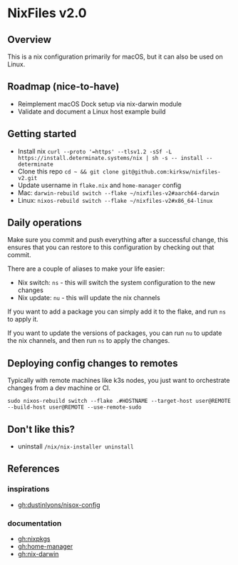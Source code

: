 # NixFiles v2.0

## Overview

This is a nix configuration primarily for macOS, but it can also be used on Linux.

## Roadmap (nice-to-have)

- Reimplement macOS Dock setup via nix-darwin module
- Validate and document a Linux host example build

## Getting started

- Install nix `curl --proto '=https' --tlsv1.2 -sSf -L https://install.determinate.systems/nix | sh -s -- install --determinate`
- Clone this repo `cd ~ && git clone git@github.com:kirksw/nixfiles-v2.git`
- Update username in `flake.nix` and `home-manager` config
- Mac: `darwin-rebuild switch --flake ~/nixfiles-v2#aarch64-darwin`
- Linux: `nixos-rebuild switch --flake ~/nixfiles-v2#x86_64-linux`

## Daily operations

Make sure you commit and push everything after a successful change, this ensures that you can restore to this configuration by checking out that commit.

There are a couple of aliases to make your life easier:

- Nix switch: `ns` - this will switch the system configuration to the new changes
- Nix update: `nu` - this will update the nix channels

If you want to add a package you can simply add it to the flake, and run `ns` to apply it.

If you want to update the versions of packages, you can run `nu` to update the nix channels, and then run `ns` to apply the changes.

## Deploying config changes to remotes

Typically with remote machines like k3s nodes, you just want to orchestrate changes from a dev machine or CI.

`sudo nixos-rebuild switch --flake .#HOSTNAME --target-host user@REMOTE --build-host user@REMOTE --use-remote-sudo`

## Don't like this?

- uninstall `/nix/nix-installer uninstall`

## References

### inspirations

- [gh:dustinlyons/nisox-config](https://github.com/dustinlyons/nixos-config)

### documentation

- [gh:nixpkgs](https://github.com/NixOS/nixpkgs)
- [gh:home-manager](https://github.com/nix-community/home-manager/tree/master/modules/programs)
- [gh:nix-darwin](https://github.com/LnL7/nix-darwin)
